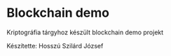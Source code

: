 # Blockchain demo
 Kriptográfia tárgyhoz készült blockchain demo projekt

 Készítette: Hosszú Szilárd József
